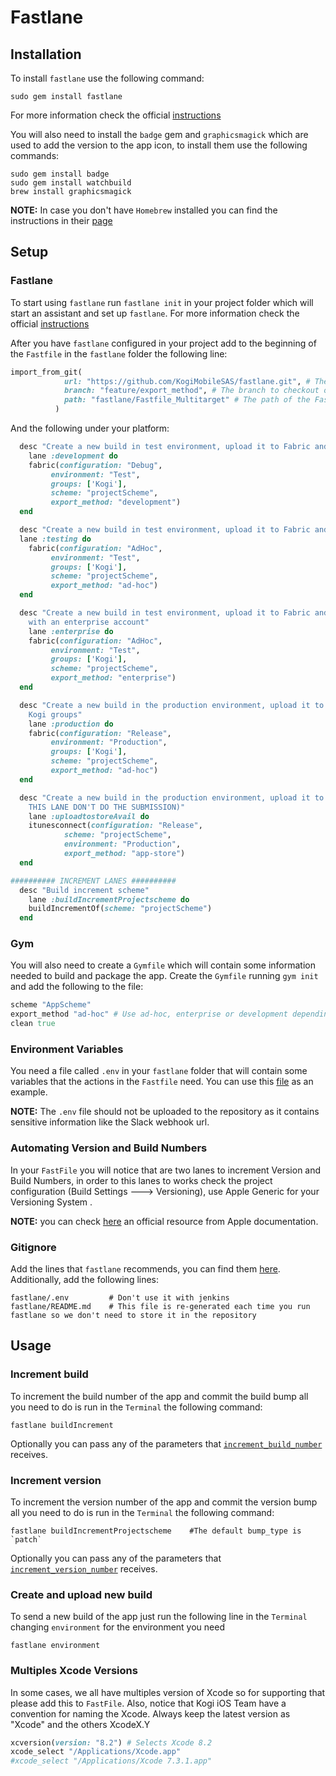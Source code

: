 # Fastlane

## Installation

To install `fastlane` use the following command:

```
sudo gem install fastlane
```

For more information check the official [instructions](https://github.com/fastlane/fastlane#installation)

You will also need to install the `badge` gem and `graphicsmagick` which are used to add the version to the app icon, to install them use the following commands:

```
sudo gem install badge
sudo gem install watchbuild
brew install graphicsmagick
```

**NOTE:** In case you don't have `Homebrew` installed you can find the instructions in their [page](http://brew.sh/)

## Setup

### Fastlane

To start using `fastlane` run `fastlane init` in your project folder which will start an assistant and set up `fastlane`. For more information check the official [instructions](https://github.com/fastlane/fastlane#quick-start)

After you have `fastlane` configured in your project add to the beginning of the `Fastfile` in the `fastlane` folder the following line:

```ruby
import_from_git(
            url: "https://github.com/KogiMobileSAS/fastlane.git", # The url of the repository to import the Fastfile from.
            branch: "feature/export_method", # The branch to checkout on the repository. Defaults to `HEAD`.
            path: "fastlane/Fastfile_Multitarget" # The path of the Fastfile in the repository. Defaults to `fastlane/Fastfile`.
          )
```
And the following under your platform:

```ruby
  desc "Create a new build in test environment, upload it to Fabric and send it to Kogi group"
    lane :development do
    fabric(configuration: "Debug", 
         environment: "Test", 
         groups: ['Kogi'], 
         scheme: "projectScheme",
         export_method: "development")
  end

  desc "Create a new build in test environment, upload it to Fabric and send it to the client and Kogi groups"
  lane :testing do
    fabric(configuration: "AdHoc", 
         environment: "Test", 
         groups: ['Kogi'], 
         scheme: "projectScheme",
         export_method: "ad-hoc")
  end

  desc "Create a new build in test environment, upload it to Fabric and send it to the client and Kogi groups 
    with an enterprise account"
    lane :enterprise do
    fabric(configuration: "AdHoc", 
         environment: "Test", 
         groups: ['Kogi'], 
         scheme: "projectScheme",
         export_method: "enterprise")
  end

  desc "Create a new build in the production environment, upload it to Fabric and send it to the client and 
    Kogi groups"
    lane :production do
    fabric(configuration: "Release", 
         environment: "Production", 
         groups: ['Kogi'], 
         scheme: "projectScheme",
         export_method: "ad-hoc")
  end

  desc "Create a new build in the production environment, upload it to iTunes Connect (Only upload the build, 
    THIS LANE DON'T DO THE SUBMISSION)"
    lane :uploadtostoreAvail do
    itunesconnect(configuration: "Release", 
            scheme: "projectScheme",
            environment: "Production", 
            export_method: "app-store")
  end

########## INCREMENT LANES ##########
  desc "Build increment scheme"
    lane :buildIncrementProjectscheme do
    buildIncrementOf(scheme: "projectScheme")     
  end
```
### Gym

You will also need to create a `Gymfile` which will contain some information needed to build and package the app. Create the `Gymfile` running `gym init` and add the following to the file:

```ruby
scheme "AppScheme"
export_method "ad-hoc" # Use ad-hoc, enterprise or development depending on the provisioning profile you'll be using
clean true
```

### Environment Variables

You need a file called `.env` in your `fastlane` folder that will contain some variables that the actions in the `Fastfile` need. You can use this [file](fastlane/example.env) as an example.

**NOTE:** The `.env` file should not be uploaded to the repository as it contains sensitive information like the Slack webhook url.

### Automating Version and Build Numbers

In your `FastFile` you will notice that are two lanes to increment Version and Build Numbers, in order to this lanes to works check the project configuration (Build Settings ---> Versioning), use Apple Generic for your Versioning System . 

**NOTE:** you can check [here](https://developer.apple.com/library/mac/qa/qa1827/_index.html) an official resource from Apple documentation.

### Gitignore

Add the lines that `fastlane` recommends, you can find them [here](https://github.com/fastlane/fastlane/blob/master/fastlane/docs/Gitignore.md). Additionally, add the following lines:

```
fastlane/.env         # Don't use it with jenkins
fastlane/README.md    # This file is re-generated each time you run fastlane so we don't need to store it in the repository
```

## Usage

### Increment build

To increment the build number of the app and commit the build bump all you need to do is run in the `Terminal` the following command:

```
fastlane buildIncrement
```

Optionally you can pass any of the parameters that [`increment_build_number`](https://github.com/fastlane/fastlane/blob/master/fastlane/docs/Actions.md#increment_build_number) receives.

### Increment version

To increment the version number of the app and commit the version bump all you need to do is run in the `Terminal` the following command:

```
fastlane buildIncrementProjectscheme    #The default bump_type is `patch`
```

Optionally you can pass any of the parameters that [`increment_version_number`](https://github.com/fastlane/fastlane/blob/master/fastlane/docs/Actions.md#increment_version_number) receives.

### Create and upload new build

To send a new build of the app just run the following line in the `Terminal` changing `environment` for the environment you need

```
fastlane environment
```
### Multiples Xcode Versions 
In some cases, we all have multiples version of Xcode so for supporting that please add this to `FastFile`. Also, notice that Kogi iOS Team have a convention for naming the Xcode. Always keep the latest version as "Xcode" and the others XcodeX.Y

```ruby
xcversion(version: "8.2") # Selects Xcode 8.2
xcode_select "/Applications/Xcode.app"
#xcode_select "/Applications/Xcode 7.3.1.app"
```
